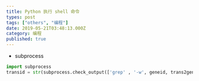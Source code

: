 ```yaml
---
title: Python 执行 shell 命令
types: post
tags: ["others", "编程"]
date: 2019-05-21T03:48:13.000Z
category: 编程
published: true
---
```


- subprocess
```python
import subprocess
transid = str(subprocess.check_output(['grep' , '-w', geneid, trans2gene])).strip()
```


